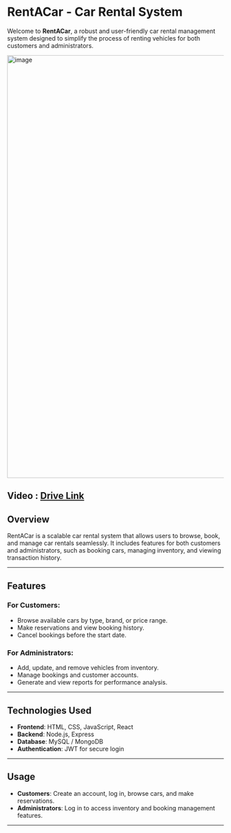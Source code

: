 # RentACar - Car Rental System

Welcome to **RentACar**, a robust and user-friendly car rental management system designed to simplify the process of renting vehicles for both customers and administrators.

<img width="1919" height="984" alt="image" src="https://github.com/user-attachments/assets/ae722a24-f4ef-4280-a976-69ff82c9352d" />

Video : [Drive Link](https://drive.google.com/file/d/1Dx6M6NuXxPKLMJVV5iXOXuNYkCXSwUaD/view?usp=sharing)
---

## Overview

RentACar is a scalable car rental system that allows users to browse, book, and manage car rentals seamlessly. It includes features for both customers and administrators, such as booking cars, managing inventory, and viewing transaction history.

---

## Features

### For Customers:
- Browse available cars by type, brand, or price range.
- Make reservations and view booking history.
- Cancel bookings before the start date.

### For Administrators:
- Add, update, and remove vehicles from inventory.
- Manage bookings and customer accounts.
- Generate and view reports for performance analysis.

---

## Technologies Used

- **Frontend**: HTML, CSS, JavaScript, React 
- **Backend**: Node.js, Express 
- **Database**: MySQL / MongoDB
- **Authentication**: JWT for secure login

---


## Usage

- **Customers**: Create an account, log in, browse cars, and make reservations.
- **Administrators**: Log in to access inventory and booking management features.

---



